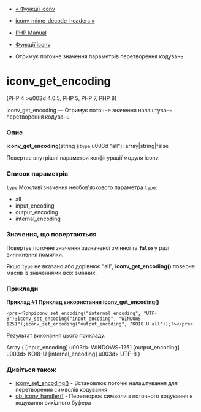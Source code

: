 - [« Функції iconv](ref.iconv.md)
- [iconv_mime_decode_headers
»](function.iconv-mime-decode-headers.md)

- [PHP Manual](index.md)
- [Функції iconv](ref.iconv.md)
- Отримує поточне значення параметрів перетворення кодувань

# iconv_get_encoding

(PHP 4 \>u003d 4.0.5, PHP 5, PHP 7, PHP 8)

iconv_get_encoding — Отримує поточне значення налаштувань перетворення
кодувань

### Опис

**iconv_get_encoding**(string `$type` u003d "all"): array\|string\|false

Повертає внутрішні параметри конфігурації модуля iconv.

### Список параметрів

`type`
Можливі значення необов'язкового параметра `type`:

- all
- input_encoding
- output_encoding
- internal_encoding

### Значення, що повертаються

Повертає поточне значення зазначеної змінної та **`false`** у разі
виникнення помилки.

Якщо `type` не вказано або дорівнює "all", **iconv_get_encoding()** поверне
масив із значеннями всіх змінних.

### Приклади

**Приклад #1 Приклад використання **iconv_get_encoding()****

`<pre><?phpiconv_set_encoding("internal_encoding", "UTF-8");iconv_set_encoding("input_encoding", "WINDOWS-1251");iconv_set_encoding("output_encoding", "KOI8'U all'));?></pre>`

Результат виконання цього прикладу:

Array
(
[input_encoding] u003d> WINDOWS-1251
[output_encoding] u003d> KOI8-U
[internal_encoding] u003d> UTF-8
)

### Дивіться також

- [iconv_set_encoding()](function.iconv-set-encoding.md) -
Встановлює поточні налаштування для перетворення символів
кодування
- [ob_iconv_handler()](function.ob-iconv-handler.md) - Перетворює
символи з поточного кодування в кодування вихідного буфера

